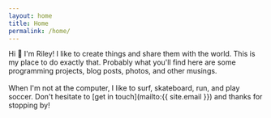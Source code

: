 ```yaml
---
layout: home
title: Home
permalink: /home/
---
```


Hi 👋  I'm Riley! I like to create things and share them with the world. This is my place to do exactly that. Probably what you'll find here are some programming projects, blog posts, photos, and other musings.
<br/>
<br/>
When I'm not at the computer, I like to surf, skateboard, run, and play soccer. Don't hesitate to [get in touch](mailto:{{ site.email }}) and thanks for stopping by!